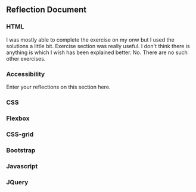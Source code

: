 ## Reflection Document

### HTML

I was mostly able to complete the exercise on my onw but I used the solutions a little bit.
Exercise section was really useful.
I don't think there is anything is which I wish has been explained better.
No. There are no such other exercises.

### Accessibility

Enter your reflections on this section here.

### CSS

### Flexbox

### CSS-grid

### Bootstrap

### Javascript

### JQuery

